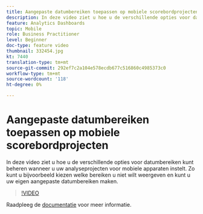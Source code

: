 ```yaml
---
title: Aangepaste datumbereiken toepassen op mobiele scorebordprojecten
description: In deze video ziet u hoe u de verschillende opties voor datumbereiken kunt beheren wanneer u uw analyseprojecten voor mobiele apparaten instelt. Zo kunt u bijvoorbeeld kiezen welke bereiken u niet wilt weergeven en kunt u uw eigen aangepaste datumbereiken maken.
feature: Analytics Dashboards
topic: Mobile
role: Business Practitioner
level: Beginner
doc-type: feature video
thumbnail: 332454.jpg
kt: 7440
translation-type: tm+mt
source-git-commit: 292ef7c2a104e578ecdb677c516860c4985373c0
workflow-type: tm+mt
source-wordcount: '118'
ht-degree: 0%

---
```



# Aangepaste datumbereiken toepassen op mobiele scorebordprojecten

In deze video ziet u hoe u de verschillende opties voor datumbereiken kunt beheren wanneer u uw analyseprojecten voor mobiele apparaten instelt. Zo kunt u bijvoorbeeld kiezen welke bereiken u niet wilt weergeven en kunt u uw eigen aangepaste datumbereiken maken.

>[!VIDEO](https://video.tv.adobe.com/v/332454/?quality=12&learn=on)

Raadpleeg de [documentatie](https://experienceleague.adobe.com/docs/analytics/analyze/mobapp/curator.html) voor meer informatie.
